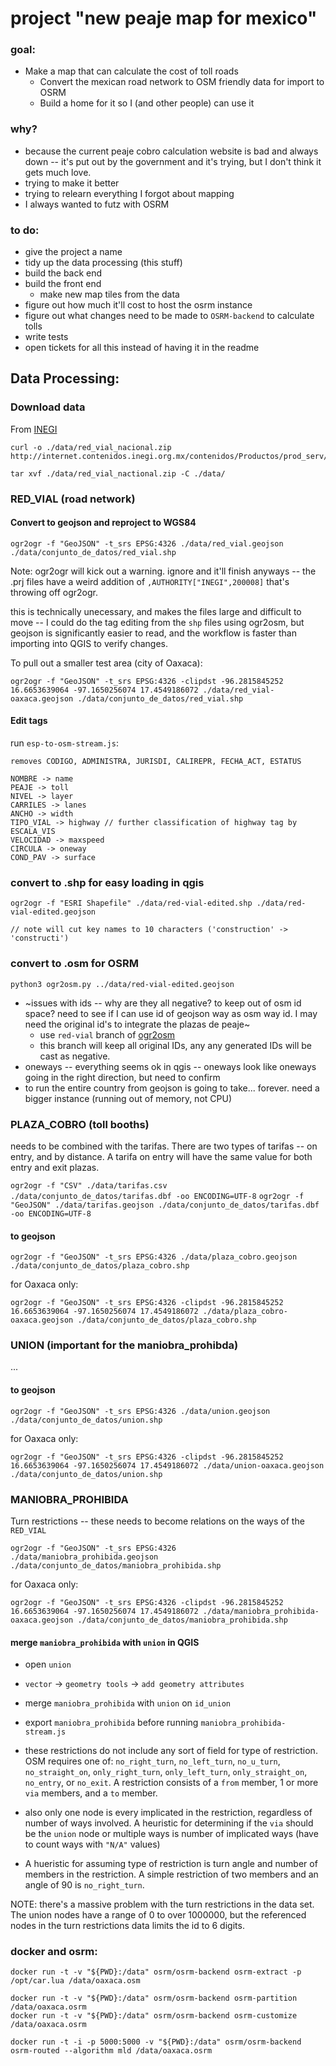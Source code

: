 # project "new peaje map for mexico"

### goal:
* Make a map that can calculate the cost of toll roads
  * Convert the mexican road network to OSM friendly data for import to OSRM
  * Build a home for it so I (and other people) can use it

### why? 
* because the current peaje cobro calculation website is bad and always down -- it's put out by the government and it's trying, but I don't think it gets much love.
* trying to make it better
* trying to relearn everything I forgot about mapping
* I always wanted to futz with OSRM

### to do:
* give the project a name
* tidy up the data processing (this stuff)
* build the back end
* build the front end
  * make new map tiles from the data 
* figure out how much it'll cost to host the osrm instance
* figure out what changes need to be made to `OSRM-backend` to calculate tolls
* write tests
* open tickets for all this instead of having it in the readme

## Data Processing:

### Download data
From [INEGI](https://www.inegi.org.mx/app/biblioteca/ficha.html?upc=889463674641)


```
curl -o ./data/red_vial_nacional.zip http://internet.contenidos.inegi.org.mx/contenidos/Productos/prod_serv/contenidos/espanol/bvinegi/productos/geografia/caminos/2018/889463674641_s.zip

tar xvf ./data/red_vial_nactional.zip -C ./data/
```

### RED_VIAL (road network)

#### Convert to geojson and reproject to WGS84

`ogr2ogr -f "GeoJSON" -t_srs EPSG:4326 ./data/red_vial.geojson ./data/conjunto_de_datos/red_vial.shp`


<!-- -s_srs EPSG:42310  -->

Note: ogr2ogr will kick out a warning. ignore and it'll finish anyways -- the .prj files have a weird addition of `,AUTHORITY["INEGI",200008]` that's throwing off ogr2ogr.

this is technically unecessary, and makes the files large and difficult to move -- I could do the tag editing from the `shp` files using ogr2osm, but geojson is significantly easier to read, and the workflow is faster than importing into QGIS to verify changes.

To pull out a smaller test area (city of Oaxaca):

`ogr2ogr -f "GeoJSON" -t_srs EPSG:4326 -clipdst -96.2815845252 16.6653639064 -97.1650256074 17.4549186072 ./data/red_vial-oaxaca.geojson ./data/conjunto_de_datos/red_vial.shp`


#### Edit tags
  run `esp-to-osm-stream.js`:
  
  ``` 
  removes CODIGO, ADMINISTRA, JURISDI, CALIREPR, FECHA_ACT, ESTATUS

  NOMBRE -> name
  PEAJE -> toll
  NIVEL -> layer
  CARRILES -> lanes
  ANCHO -> width
  TIPO_VIAL -> highway // further classification of highway tag by ESCALA_VIS
  VELOCIDAD -> maxspeed
  CIRCULA -> oneway
  COND_PAV -> surface
  ```

### convert to .shp for easy loading in qgis
  ```
  ogr2ogr -f "ESRI Shapefile" ./data/red-vial-edited.shp ./data/red-vial-edited.geojson

  // note will cut key names to 10 characters ('construction' -> 'constructi')
  ```
### convert to .osm for OSRM
  `python3 ogr2osm.py ../data/red-vial-edited.geojson`
 
  * ~issues with ids -- why are they all negative? to keep out of osm id space? need to see if I can use id of geojson way as osm way id. I may need the original id's to integrate the plazas de peaje~
    * use `red-vial` branch of [ogr2osm](https://github.com/camilleanne/ogr2osm/)
    * this branch will keep all original IDs, any any generated IDs will be cast as negative.
  * oneways -- everything seems ok in qgis -- oneways look like oneways going in the right direction, but need to confirm
  * to run the entire country from geojson is going to take... forever. need a bigger instance (running out of memory, not CPU)

### PLAZA_COBRO (toll booths)

needs to be combined with the tarifas. There are two types of tarifas -- on entry, and by distance. A tarifa on entry will have the same value for both entry and exit plazas.

`ogr2ogr -f "CSV" ./data/tarifas.csv ./data/conjunto_de_datos/tarifas.dbf -oo ENCODING=UTF-8`
`ogr2ogr -f "GeoJSON" ./data/tarifas.geojson ./data/conjunto_de_datos/tarifas.dbf -oo ENCODING=UTF-8`

#### to geojson

`ogr2ogr -f "GeoJSON" -t_srs EPSG:4326 ./data/plaza_cobro.geojson ./data/conjunto_de_datos/plaza_cobro.shp`

for Oaxaca only:

`ogr2ogr -f "GeoJSON" -t_srs EPSG:4326 -clipdst -96.2815845252 16.6653639064 -97.1650256074 17.4549186072 ./data/plaza_cobro-oaxaca.geojson ./data/conjunto_de_datos/plaza_cobro.shp`

### UNION (important for the maniobra_prohibda)

...

#### to geojson

`ogr2ogr -f "GeoJSON" -t_srs EPSG:4326 ./data/union.geojson ./data/conjunto_de_datos/union.shp`

for Oaxaca only:

`ogr2ogr -f "GeoJSON" -t_srs EPSG:4326 -clipdst -96.2815845252 16.6653639064 -97.1650256074 17.4549186072 ./data/union-oaxaca.geojson ./data/conjunto_de_datos/union.shp`


### MANIOBRA_PROHIBIDA

Turn restrictions -- these needs to become relations on the ways of the `RED_VIAL`

`ogr2ogr -f "GeoJSON" -t_srs EPSG:4326 ./data/maniobra_prohibida.geojson ./data/conjunto_de_datos/maniobra_prohibida.shp`

for Oaxaca only:

`ogr2ogr -f "GeoJSON" -t_srs EPSG:4326 -clipdst -96.2815845252 16.6653639064 -97.1650256074 17.4549186072 ./data/maniobra_prohibida-oaxaca.geojson ./data/conjunto_de_datos/maniobra_prohibida.shp`

#### merge `maniobra_prohibida` with `union` in QGIS

* open `union`
* `vector` -> `geometry tools` -> `add geometry attributes`
* merge `maniobra_prohibida` with `union` on `id_union`
* export `maniobra_prohibida` before running `maniobra_prohibida-stream.js`

* these restrictions do not include any sort of field for type of restriction. OSM requires one of: `no_right_turn`, `no_left_turn`, `no_u_turn`, `no_straight_on`, `only_right_turn`, `only_left_turn`, `only_straight_on`, `no_entry`, or `no_exit`. A restriction consists of a `from` member, 1 or more `via` members, and a `to` member. 
* also only one node is every implicated in the restriction, regardless of number of ways involved. A heuristic for determining if the `via` should be the `union` node or multiple ways is number of implicated ways (have to count ways with `"N/A"` values)
* A hueristic for assuming type of restriction is turn angle and number of members in the restriction. A simple restriction of two members and an angle of 90 is `no_right_turn`.

NOTE: there's a massive problem with the turn restrictions in the data set. The union nodes have a range of 0 to over 1000000, but the referenced nodes in the turn restrictions data limits the id to 6 digits.


### docker and osrm:
```
docker run -t -v "${PWD}:/data" osrm/osrm-backend osrm-extract -p /opt/car.lua /data/oaxaca.osm

docker run -t -v "${PWD}:/data" osrm/osrm-backend osrm-partition /data/oaxaca.osrm
docker run -t -v "${PWD}:/data" osrm/osrm-backend osrm-customize /data/oaxaca.osrm

docker run -t -i -p 5000:5000 -v "${PWD}:/data" osrm/osrm-backend osrm-routed --algorithm mld /data/oaxaca.osrm
```